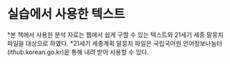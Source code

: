 실습에서 사용한 텍스트
======================

   *본 책에서 사용한 분석 자료는 웹에서 쉽게 구할 수 있는 텍스트와 21세기 세종 말뭉치 파일을 대상으로 하였다.
   *21세기 세종계획 말뭉치 파일은 국립국어원 언어정보나눔터(ithub.korean.go.kr)읕 통해 내려 받아 사용할 수 있다.

